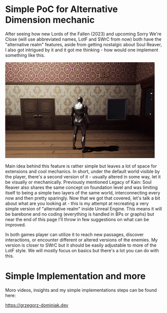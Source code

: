 # Simple PoC for Alternative Dimension mechanic

After seeing how new Lords of the Fallen (2023) and upcoming Sorry We're Close (will use abbreviated names, LotF and SWrC from now) both have the "alternative realm" features, aside from getting nostalgic about Soul Reaver, I also got intrigued by it and it got me thinking - how would one implement something like this.

![](https://github.com/GD-Kennedy/PoC_UmbralThirdEye/blob/main/showcase.gif)

Main idea behind this feature is rather simple but leaves a lot of space for extensions and cool mechanics. In short, under the default world visible by the player, there's a second version of it - usually altered in some way, let it be visually or mechanically. Previously mentioned Legacy of Kain: Soul Reaver also shares the same concept on foundation level and was limiting itself to being a simple two layers of the same world, interconnecting every now and then pretty sparingly. Now that we got that covered, let's talk a bit about what are you looking at - this is my attempt at recreating a very simple version of "alternative realm" inside Unreal Engine. This means it will be barebone and no coding (everything is handled in BPs or graphs) but near the end of this page I'll throw in few suggestions on what can be improved.


In both games player can utilize it to reach new passages, discover interactions, or encounter different or altered versions of the enemies. My version is closer to SWrC but it should be easily adjustable to more of the LotF style. We will mostly focus on basics but there's a lot you can do with this.

# Simple Implementation and more
Moro videos, insights and my simple implementations steps can be found here:

https://grzegorz-dominiak.dev
